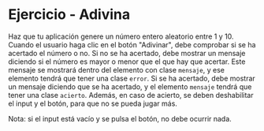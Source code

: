 # Ejercicio - Adivina

Haz que tu aplicación genere un número entero aleatorio entre 1 y 10. Cuando el usuario haga clic en el botón "Adivinar", debe comprobar si se ha acertado el número o no. Si no se ha acertado, debe mostrar un mensaje diciendo si el número es mayor o menor que el que hay que acertar. Este mensaje se mostrará dentro del elemento con clase `mensaje`, y ese elemento tendrá que tener una clase `error`. Si se ha acertado, debe mostrar un mensaje diciendo que se ha acertado, y el elemento `mensaje` tendrá que tener una clase `acierto`. Además, en caso de acierto, se deben deshabilitar el input y el botón, para que no se pueda jugar más.

Nota: si el input está vacío y se pulsa el botón, no debe ocurrir nada.
